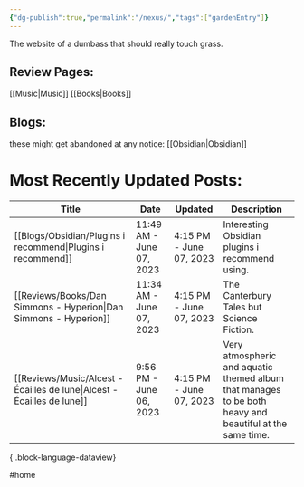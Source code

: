 ```yaml
---
{"dg-publish":true,"permalink":"/nexus/","tags":["gardenEntry"]}
---
```



The website of a dumbass that should really touch grass.

## Review Pages:
[[Music\|Music]]
[[Books\|Books]]

## Blogs:
these might get abandoned at any notice:
[[Obsidian\|Obsidian]]

# Most Recently Updated Posts:
| Title                                                                     | Date                     | Updated                 | Description                                                                                             |
| ------------------------------------------------------------------------- | ------------------------ | ----------------------- | ------------------------------------------------------------------------------------------------------- |
| [[Blogs/Obsidian/Plugins i recommend\|Plugins i recommend]]            | 11:49 AM - June 07, 2023 | 4:15 PM - June 07, 2023 | Interesting Obsidian plugins i recommend using.                                                         |
| [[Reviews/Books/Dan Simmons - Hyperion\|Dan Simmons - Hyperion]]       | 11:34 AM - June 07, 2023 | 4:15 PM - June 07, 2023 | The Canterbury Tales but Science Fiction.                                                               |
| [[Reviews/Music/Alcest - Écailles de lune\|Alcest - Écailles de lune]] | 9:56 PM - June 06, 2023  | 4:15 PM - June 07, 2023 | Very atmospheric and aquatic themed album that manages to be both heavy and beautiful at the same time. |

{ .block-language-dataview}

#home